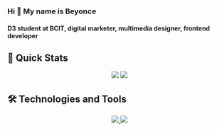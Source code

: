 ### Hi 👋 My name is Beyonce
#### D3 student at BCIT, digital marketer, multimedia designer, frontend developer
##

## 🚀 Quick Stats
<p align="center">
  <img src="https://github-readme-streak-stats.herokuapp.com/?user=BeyonceB&theme=cobalt"/>
  <img src="https://github-readme-stats.vercel.app/api?username=BeyonceB&show_icons=true&theme=merko" />
</p>

## 🛠️ Technologies and Tools
<p align="center">
  <a href="https://skillicons.dev">
    <img src="https://skillicons.dev/icons?i=github,vercel,vscode,react,nextjs,html,css,js,tailwind" />
  </a>
  <a href="https://skillicons.dev">
    <img src="https://skillicons.dev/icons?i=figma,wordpress,gcp,discord,ae,ai,ps,pr" />
  </a>
</p>
<!--
**BeyonceB/BeyonceB** is a ✨ _special_ ✨ repository because its `README.md` (this file) appears on your GitHub profile.

Here are some ideas to get you started:

- 🔭 I’m currently working on ...
- 🌱 I’m currently learning ...
- 👯 I’m looking to collaborate on ...
- 🤔 I’m looking for help with ...
- 💬 Ask me about ...
- 📫 How to reach me: ...
- 😄 Pronouns: ...
- ⚡ Fun fact: ...
-->
